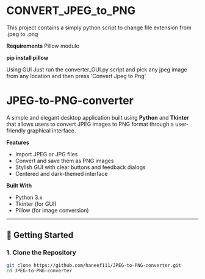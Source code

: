 # CONVERT_JPEG_to_PNG

This project contains a simply python script to change file extension from .jpeg to .png

**Requirements**
Pillow module

**pip install pillow**

Using GUI
Just run the converter_GUI.py script and pick any jpeg image from any location and then press 'Convert Jpeg to Png'
# JPEG-to-PNG-converter
A simple and elegant desktop application built using **Python** and **Tkinter** that allows users to convert JPEG images to PNG format through a user-friendly graphical interface.

**Features**

- Import JPEG or JPG files
- Convert and save them as PNG images
- Stylish GUI with clear buttons and feedback dialogs
- Centered and dark-themed interface

**Built With**

- Python 3.x
- Tkinter (for GUI)
- Pillow (for image conversion)

---

## 🚀 Getting Started

### 1. Clone the Repository
```bash
git clone https://github.com/haneef111/JPEG-to-PNG-converter.git
cd JPEG-to-PNG-converter
